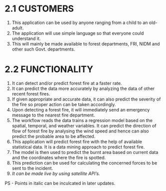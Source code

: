 # 2.1 CUSTOMERS
   1. This application can be used by anyone ranging from a child to an old-adult.
   2. The application will use simple language so that everyone could understand it.
   3. This will mainly be made available to forest departments, FRI, NIDM and other such Govt. departments.
# 2.2 FUNCTIONALITY
   1. It can detect and/or predict forest fire at a faster rate.
   2. It can predict the data more accurately by analyzing the data of other recent forest fires.
   3. If given appropriate and accurate data, it can also predict the severity of the fire so proper action can be taken accordingly.
   4. Upon detecting a forest fire, it will immediately send an emergency message to the nearest fire department.
   5. The workflow reads the data trains a regression model based on the spatial, temporal, and weather variables. It can predict the direction of flow of forest fire by analysing the wind speed and hence can also predict the probable area to be affected.
   6. This application will predict forest fire with the help of available statistical data. It is a data mining approach to predict forest fire.
   7. The model is then used to predict the burnt area based on current data and the coordinates where the fire is spotted.
   8. This prediction can be used for calculating the concerned forces to be sent to the incident.
   9. *It can be made live by using satellite API’s.*
   
   PS - Points in italic can be inculcated in later updates.
